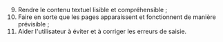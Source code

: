 9. Rendre le contenu textuel lisible et compréhensible ;
10. Faire en sorte que les pages apparaissent et fonctionnent de manière prévisible ;
11. Aider l'utilisateur à éviter et à corriger les erreurs de saisie.
